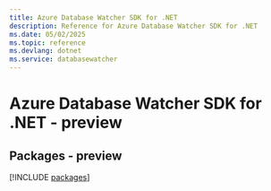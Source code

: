 ```yaml
---
title: Azure Database Watcher SDK for .NET
description: Reference for Azure Database Watcher SDK for .NET
ms.date: 05/02/2025
ms.topic: reference
ms.devlang: dotnet
ms.service: databasewatcher
---
```

# Azure Database Watcher SDK for .NET - preview
## Packages - preview
[!INCLUDE [packages](database-watcher-index.md)]